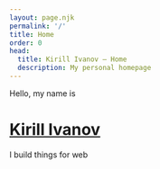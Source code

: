 ```yaml
---
layout: page.njk
permalink: '/'
title: Home
order: 0
head:
  title: Kirill Ivanov – Home
  description: My personal homepage
---
```


<div class="home">
  <div>
    <p>Hello, my name is</p>
    <h1 class="home__name"><a href="/about">Kirill Ivanov</a></h1>
  </div>
  <p class="home__description">I build things for web</p>
</div>
